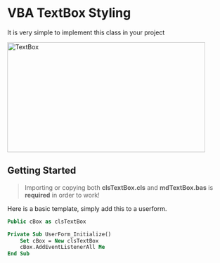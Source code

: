# VBA TextBox Styling

It is very simple to implement this class in your project

<a href="https://tukeya.herokuapp.com" target="_blank"><img src="https://miro.medium.com/max/700/0*KvBjxdkU_J5IXgXI" alt="TextBox" style="height: 250px !important;width: 450px !important;" ></a>

## Getting Started
> Importing or copying both **clsTextBox.cls** and **mdTextBox.bas** is **required** in order to work!

Here is a basic template, simply add this to a userform.

```vb
Public cBox as clsTextBox

Private Sub UserForm_Initialize()
    Set cBox = New clsTextBox
    cBox.AddEventListenerAll Me
End Sub
```




